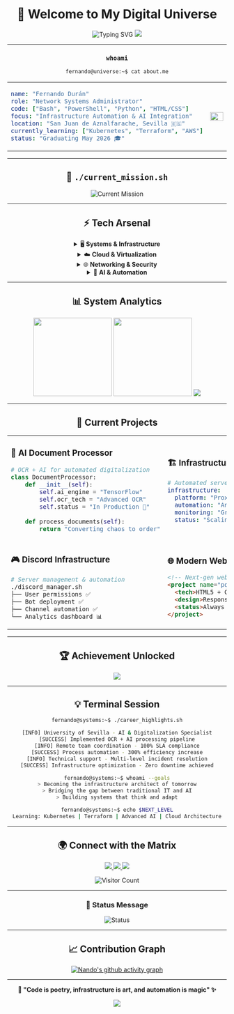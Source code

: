 <div align="center">

# 🌟 Welcome to My Digital Universe

<img src="https://readme-typing-svg.demolab.com?font=Fira+Code&size=30&duration=3000&pause=1000&color=00D9FF&center=true&vCenter=true&multiline=true&width=800&height=100&lines=Fernando+Dur%C3%A1n;Systems+Administrator+%7C+DevOps+Enthusiast;Turning+Infrastructure+into+Art" alt="Typing SVG" />

<img src="https://capsule-render.vercel.app/api?type=waving&color=gradient&customColorList=6,11,20&height=150&section=header&text=&fontSize=0&animation=twinkling"/>

</div>

---

<div align="center">

### `whoami`

```bash
fernando@universe:~$ cat about.me
```

</div>

<table align="center">
<tr>
<td align="left" width="50%">

```yaml
name: "Fernando Durán"
role: "Network Systems Administrator"
code: ["Bash", "PowerShell", "Python", "HTML/CSS"]
focus: "Infrastructure Automation & AI Integration"
location: "San Juan de Aznalfarache, Sevilla 🇪🇸"
currently_learning: ["Kubernetes", "Terraform", "AWS"]
status: "Graduating May 2026 🎓"
```

</td>
<td align="center" width="50%">

<img src="https://github-readme-stats.vercel.app/api?username=Nando-Asir&show_icons=true&theme=tokyonight&hide_border=true&bg_color=0D1117&title_color=00D9FF&icon_color=00D9FF&text_color=ffffff&count_private=true" width="100%"/>

</td>
</tr>
</table>

---

<div align="center">

## 🚀 `./current_mission.sh`

<img src="https://readme-typing-svg.demolab.com?font=Fira+Code&size=18&duration=2000&pause=500&color=58A6FF&center=true&vCenter=true&width=600&lines=Digitizing+the+future+at+University+of+Sevilla;Implementing+AI+%2B+OCR+technologies;Building+automated+infrastructure+solutions;Exploring+the+boundaries+of+tech" alt="Current Mission" />

</div>

---

<div align="center">

## ⚡ Tech Arsenal

<details>
<summary>🖥️ <b>Systems & Infrastructure</b></summary>
<br>

<div align="center">

![Linux](https://img.shields.io/badge/Linux-FCC624?style=for-the-badge&logo=linux&logoColor=black)
![Ubuntu](https://img.shields.io/badge/Ubuntu-E95420?style=for-the-badge&logo=ubuntu&logoColor=white)
![Debian](https://img.shields.io/badge/Debian-D70A53?style=for-the-badge&logo=debian&logoColor=white)
![Windows Server](https://img.shields.io/badge/Windows%20Server-0078D6?style=for-the-badge&logo=windows&logoColor=white)
![Active Directory](https://img.shields.io/badge/Active%20Directory-0078D4?style=for-the-badge&logo=microsoft&logoColor=white)

</div>
</details>

<details>
<summary>☁️ <b>Cloud & Virtualization</b></summary>
<br>

<div align="center">

![VMware](https://img.shields.io/badge/VMware-607078?style=for-the-badge&logo=vmware&logoColor=white)
![Proxmox](https://img.shields.io/badge/Proxmox-E57000?style=for-the-badge&logo=proxmox&logoColor=white)
![Docker](https://img.shields.io/badge/Docker-2496ED?style=for-the-badge&logo=docker&logoColor=white)
![Kubernetes](https://img.shields.io/badge/Kubernetes-326CE5?style=for-the-badge&logo=kubernetes&logoColor=white)
![AWS](https://img.shields.io/badge/AWS-FF9900?style=for-the-badge&logo=amazon-aws&logoColor=white)

</div>
</details>

<details>
<summary>🌐 <b>Networking & Security</b></summary>
<br>

<div align="center">

![Cisco](https://img.shields.io/badge/Cisco-1BA0D7?style=for-the-badge&logo=cisco&logoColor=white)
![TCP/IP](https://img.shields.io/badge/TCP%2FIP-326CE5?style=for-the-badge&logo=google-cloud&logoColor=white)
![VPN](https://img.shields.io/badge/VPN-4CAF50?style=for-the-badge&logo=openvpn&logoColor=white)
![pfSense](https://img.shields.io/badge/pfSense-212121?style=for-the-badge&logo=pfsense&logoColor=white)

</div>
</details>

<details>
<summary>🤖 <b>AI & Automation</b></summary>
<br>

<div align="center">

![Python](https://img.shields.io/badge/Python-3776AB?style=for-the-badge&logo=python&logoColor=white)
![TensorFlow](https://img.shields.io/badge/TensorFlow-FF6F00?style=for-the-badge&logo=tensorflow&logoColor=white)
![OpenCV](https://img.shields.io/badge/OpenCV-27338e?style=for-the-badge&logo=OpenCV&logoColor=white)
![Ansible](https://img.shields.io/badge/Ansible-EE0000?style=for-the-badge&logo=ansible&logoColor=white)

</div>
</details>

</div>

---

<div align="center">

## 📊 System Analytics

<img height="180em" src="https://github-readme-stats.vercel.app/api?username=Nando-Asir&show_icons=true&theme=tokyonight&hide_border=true&bg_color=0D1117&title_color=00D9FF&icon_color=00D9FF&text_color=ffffff&count_private=true"/>
<img height="180em" src="https://github-readme-stats.vercel.app/api/top-langs/?username=Nando-Asir&layout=compact&theme=tokyonight&hide_border=true&bg_color=0D1117&title_color=00D9FF&text_color=ffffff"/>

<img src="https://github-readme-streak-stats.herokuapp.com/?user=Nando-Asir&theme=tokyonight&hide_border=true&background=0D1117&stroke=00D9FF&ring=00D9FF&fire=FF6B6B&currStreakLabel=00D9FF"/>

</div>

---

<div align="center">

## 🎯 Current Projects

</div>

<table align="center">
<tr>
<td width="50%">

### 🤖 AI Document Processor
```python
# OCR + AI for automated digitalization
class DocumentProcessor:
    def __init__(self):
        self.ai_engine = "TensorFlow"
        self.ocr_tech = "Advanced OCR"
        self.status = "In Production 🚀"
    
    def process_documents(self):
        return "Converting chaos to order"
```

</td>
<td width="50%">

### 🏗️ Infrastructure as Code
```yaml
# Automated server deployment
infrastructure:
  platform: "Proxmox + VMware"
  automation: "Ansible playbooks"
  monitoring: "Grafana + Prometheus"
  status: "Scaling up 📈"
```

</td>
</tr>
<tr>
<td width="50%">

### 🎮 Discord Infrastructure
```bash
# Server management & automation
./discord_manager.sh
├── User permissions ✅
├── Bot deployment ✅  
├── Channel automation ✅
└── Analytics dashboard 📊
```

</td>
<td width="50%">

### 🌐 Modern Web Apps
```html
<!-- Next-gen web development -->
<project name="portfolio">
  <tech>HTML5 + CSS3 + JS</tech>
  <design>Responsive + Modern</design>
  <status>Always evolving 🔄</status>
</project>
```

</td>
</tr>
</table>

---

<div align="center">

## 🏆 Achievement Unlocked

<img src="https://github-profile-trophy.vercel.app/?username=Nando-Asir&theme=tokyonight&no-frame=true&no-bg=true&margin-w=4&row=1"/>

</div>

---

<div align="center">

## 💡 Terminal Session

```bash
fernando@systems:~$ ./career_highlights.sh

[INFO] University of Sevilla - AI & Digitalization Specialist
[SUCCESS] Implemented OCR + AI processing pipeline
[INFO] Remote team coordination - 100% SLA compliance
[SUCCESS] Process automation - 300% efficiency increase
[INFO] Technical support - Multi-level incident resolution
[SUCCESS] Infrastructure optimization - Zero downtime achieved

fernando@systems:~$ whoami --goals
> Becoming the infrastructure architect of tomorrow
> Bridging the gap between traditional IT and AI
> Building systems that think and adapt

fernando@systems:~$ echo $NEXT_LEVEL
Learning: Kubernetes | Terraform | Advanced AI | Cloud Architecture
```

</div>

---

<div align="center">

## 🌍 Connect with the Matrix

<a href="https://linkedin.com/in/fernando-duran">
  <img src="https://img.shields.io/badge/LinkedIn-0077B5?style=for-the-badge&logo=linkedin&logoColor=white&animation=pulse"/>
</a>
<a href="mailto:nando.dev.duran@gmail.com">
  <img src="https://img.shields.io/badge/Gmail-D14836?style=for-the-badge&logo=gmail&logoColor=white"/>
</a>
<a href="https://github.com/Nando-Asir">
  <img src="https://img.shields.io/badge/GitHub-100000?style=for-the-badge&logo=github&logoColor=white"/>
</a>

![Visitor Count](https://profile-counter.glitch.me/Nando-Asir/count.svg)

</div>

---

<div align="center">

### 💬 Status Message

<img src="https://readme-typing-svg.demolab.com?font=Fira+Code&size=16&duration=4000&pause=1000&color=58A6FF&center=true&vCenter=true&width=600&lines=Currently+architecting+tomorrow's+infrastructure;Always+learning%2C+always+building;Let's+connect+and+create+something+amazing!" alt="Status" />

</div>

---

<div align="center">

## 📈 Contribution Graph

[![Nando's github activity graph](https://github-readme-activity-graph.vercel.app/graph?username=Nando-Asir&theme=tokyo-night&hide_border=true&bg_color=0D1117&color=00D9FF&line=58A6FF&point=FF6B6B)](https://github.com/ashutosh00710/github-readme-activity-graph)

</div>

---

<div align="center">

**🚀 "Code is poetry, infrastructure is art, and automation is magic" ✨**

<img src="https://capsule-render.vercel.app/api?type=waving&color=gradient&customColorList=6,11,20&height=120&section=footer&animation=twinkling"/>

</div>

